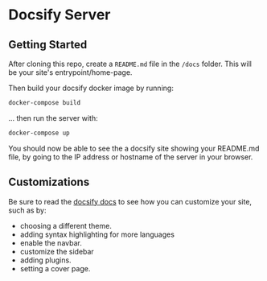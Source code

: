 Docsify Server
==============

## Getting Started

After cloning this repo, create a `README.md` file in the `/docs` folder. This will be your site's entrypoint/home-page.

Then build your docsify docker image by running:

```bash
docker-compose build
```

... then run the server with:

```bash
docker-compose up
```

You should now be able to see the a docsify site showing your README.md file, by going to the IP address or hostname of
the server in your browser.


## Customizations
Be sure to read the [docsify docs](https://docsify.js.org/#/?id=docsifyS) to see how you can customize your site, such as by:

* choosing a different theme.
* adding syntax highlighting for more languages
* enable the navbar.
* customize the sidebar
* adding plugins.
* setting a cover page.
